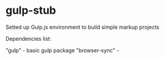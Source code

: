 # gulp-stub
Setted up Gulp.js environment to build simple markup projects

Dependencies list:

"gulp" - basic gulp package
"browser-sync" - 


